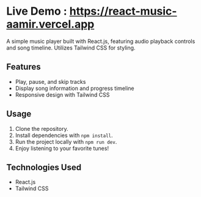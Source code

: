 # Live Demo : https://react-music-aamir.vercel.app

A simple music player built with React.js, featuring audio playback controls and song timeline. Utilizes Tailwind CSS for styling.

## Features
- Play, pause, and skip tracks
- Display song information and progress timeline
- Responsive design with Tailwind CSS

## Usage
1. Clone the repository.
2. Install dependencies with `npm install`.
3. Run the project locally with `npm run dev`.
4. Enjoy listening to your favorite tunes!

## Technologies Used
- React.js
- Tailwind CSS
